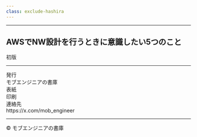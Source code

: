 ```yaml
---
class: exclude-hashira
---
```


<!-- markdownlint-disable MD041 -->
<hr class="page-break" />
<!-- markdownlint-enable MD041 -->

<section class="colophon">

## AWSでNW設計を行うときに意識したい5つのこと <!--'23-->

<!--2023年5月15日--> 初版

---

<div class="colophon-container">
  <div class="colophon-row">
    <div class="colophon-label">発行</div>
    <div class="colophon-value">モブエンジニアの書庫</div>
  </div>
  <div class="colophon-row">
    <div class="colophon-label">表紙</div>
    <div class="colophon-value"><!-- 吉森由之助 --></div>
  </div>
  <div class="colophon-row">
    <div class="colophon-label">印刷</div>
    <div class="colophon-value"><!-- 日光企画 --></div>
  </div>
  <div class="colophon-row">
    <div class="colophon-label">連絡先</div>
    <div class="colophon-value">https://x.com/mob_engineer</div>
  </div>
</div>

---

<!-- textlint-disable ja-technical-writing/ja-no-mixed-period -->

© <!--2025--> モブエンジニアの書庫

<!-- textlint-enable: ja-technical-writing/ja-no-mixed-period -->

</section>
